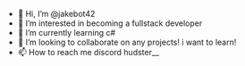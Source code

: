 - 👋 Hi, I’m @jakebot42
- 👀 I’m interested in becoming a fullstack developer
- 🌱 I’m currently learning c#
- 💞️ I’m looking to collaborate on any projects! i want to learn!
- 📫 How to reach me discord hudster__

<!---
jakebot42/jakebot42 is a ✨ special ✨ repository because its `README.md` (this file) appears on your GitHub profile.
You can click the Preview link to take a look at your changes.
--->
